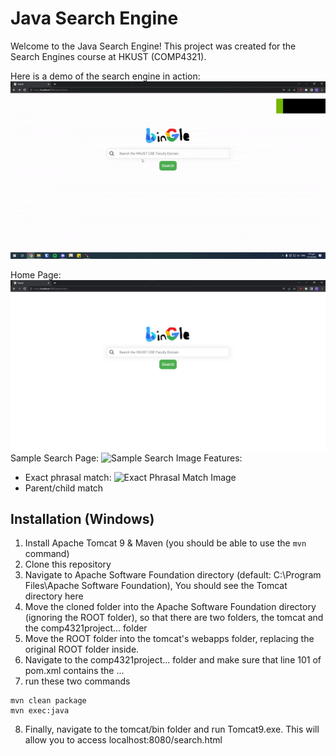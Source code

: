 # Java Search Engine

Welcome to the Java Search Engine! This project was created for the Search Engines course at HKUST (COMP4321).

Here is a demo of the search engine in action:
![Sample Search for AI Gif](./imgs/search.gif)

Home Page:
![Home Page Image](./imgs/Bingle.png)
Sample Search Page:
![Sample Search Image](./imgs/searchCloud)
Features:

- Exact phrasal match:
  ![Exact Phrasal Match Image](./imgs/searchML)
- Parent/child match

## Installation (Windows)

1. Install Apache Tomcat 9 & Maven (you should be able to use the `mvn` command)
2. Clone this repository
3. Navigate to Apache Software Foundation directory (default: C:\Program Files\Apache Software Foundation), You should see the Tomcat directory here
4. Move the cloned folder into the Apache Software Foundation directory (ignoring the ROOT folder), so that there are two folders, the tomcat and the comp4321project... folder
5. Move the ROOT folder into the tomcat's webapps folder, replacing the original ROOT folder inside.
6. Navigate to the comp4321project... folder and make sure that line 101 of pom.xml contains the ...
7. run these two commands

```
mvn clean package
mvn exec:java
```

8. Finally, navigate to the tomcat/bin folder and run Tomcat9.exe. This will allow you to access localhost:8080/search.html
